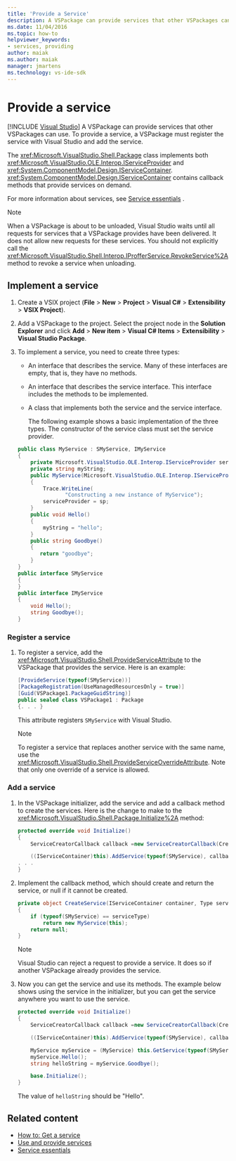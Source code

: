 ```yaml
---
title: 'Provide a Service'
description: A VSPackage can provide services that other VSPackages can use. Learn how a VSPackage registers a service with Visual Studio and adds the service.
ms.date: 11/04/2016
ms.topic: how-to
helpviewer_keywords:
- services, providing
author: maiak
ms.author: maiak
manager: jmartens
ms.technology: vs-ide-sdk
---
```

# Provide a service

 [!INCLUDE [Visual Studio](~/includes/applies-to-version/vs-windows-only.md)]
A VSPackage can provide services that other VSPackages can use. To provide a service, a VSPackage must register the service with Visual Studio and add the service.

 The <xref:Microsoft.VisualStudio.Shell.Package> class implements both <xref:Microsoft.VisualStudio.OLE.Interop.IServiceProvider> and <xref:System.ComponentModel.Design.IServiceContainer>. <xref:System.ComponentModel.Design.IServiceContainer> contains callback methods that provide  services on demand.

 For more information about services, see [Service essentials](../extensibility/internals/service-essentials.md) .

> [!NOTE]
> When a VSPackage is about to be unloaded, Visual Studio waits until all requests for services that a VSPackage provides have been delivered. It does not allow new requests for these services. You should not explicitly call the <xref:Microsoft.VisualStudio.Shell.Interop.IProfferService.RevokeService%2A> method to revoke a service when unloading.

## Implement a service

1. Create a VSIX project (**File** > **New** > **Project** > **Visual C#** > **Extensibility** > **VSIX Project**).

2. Add a VSPackage to the project. Select the project node in the **Solution Explorer** and click **Add** > **New item** > **Visual C# Items** > **Extensibility** > **Visual Studio Package**.

3. To implement a service, you need to create three types:

   - An interface that describes the service. Many of these interfaces are empty, that is, they have no methods.

   - An interface that describes the service interface. This interface includes the methods to be implemented.

   - A class that implements both the service and the service interface.

     The following example shows a basic implementation of the three types. The constructor of the service class must set the service provider.

   ```csharp
   public class MyService : SMyService, IMyService
   {
       private Microsoft.VisualStudio.OLE.Interop.IServiceProvider serviceProvider;
       private string myString;
       public MyService(Microsoft.VisualStudio.OLE.Interop.IServiceProvider sp)
       {
           Trace.WriteLine(
                  "Constructing a new instance of MyService");
           serviceProvider = sp;
       }
       public void Hello()
       {
           myString = "hello";
       }
       public string Goodbye()
       {
          return "goodbye";
       }
   }
   public interface SMyService
   {
   }
   public interface IMyService
   {
       void Hello();
       string Goodbye();
   }

   ```

### Register a service

1. To register a service, add the <xref:Microsoft.VisualStudio.Shell.ProvideServiceAttribute> to the VSPackage that provides the service. Here is an example:

    ```csharp
    [ProvideService(typeof(SMyService))]
    [PackageRegistration(UseManagedResourcesOnly = true)]
    [Guid(VSPackage1.PackageGuidString)]
    public sealed class VSPackage1 : Package
    {. . . }
    ```

     This attribute registers `SMyService` with Visual Studio.

    > [!NOTE]
    > To register a service that replaces another service with the same name, use the <xref:Microsoft.VisualStudio.Shell.ProvideServiceOverrideAttribute>. Note that only one override of a service is allowed.

### Add a service

1. In the VSPackage initializer, add the service and add a callback method to create the services. Here is the change to make to the <xref:Microsoft.VisualStudio.Shell.Package.Initialize%2A> method:

    ```csharp
    protected override void Initialize()
    {
        ServiceCreatorCallback callback =new ServiceCreatorCallback(CreateService);

        ((IServiceContainer)this).AddService(typeof(SMyService), callback);
    . . .
    }
    ```

2. Implement the callback method, which should create and return the service, or null if it cannot be created.

    ```csharp
    private object CreateService(IServiceContainer container, Type serviceType)
    {
        if (typeof(SMyService) == serviceType)
            return new MyService(this);
        return null;
    }
    ```

    > [!NOTE]
    > Visual Studio can reject a request to provide a service. It does so if another VSPackage already provides the service.

3. Now you can get the service and use its methods. The example below shows using the service in the initializer, but you can get the service anywhere you want to use the service.

    ```csharp
    protected override void Initialize()
    {
        ServiceCreatorCallback callback =new ServiceCreatorCallback(CreateService);

        ((IServiceContainer)this).AddService(typeof(SMyService), callback);

        MyService myService = (MyService) this.GetService(typeof(SMyService));
        myService.Hello();
        string helloString = myService.Goodbye();

        base.Initialize();
    }
    ```

     The value of `helloString` should be "Hello".

## Related content
- [How to: Get a service](../extensibility/how-to-get-a-service.md)
- [Use and provide services](../extensibility/using-and-providing-services.md)
- [Service essentials](../extensibility/internals/service-essentials.md)
